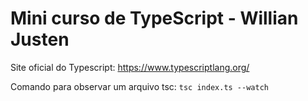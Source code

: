 # Mini curso de TypeScript - Willian Justen

Site oficial do Typescript: https://www.typescriptlang.org/

Comando para observar um arquivo tsc: `tsc index.ts --watch`
